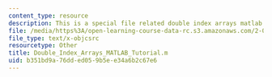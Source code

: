 ```yaml
---
content_type: resource
description: This is a special file related double index arrays matlab tutorial.
file: /media/https%3A/open-learning-course-data-rc.s3.amazonaws.com/2-086-numerical-computation-for-mechanical-engineers-spring-2013/b351bd9a76dded059b5ee34a6b2c67e6_Double_Index_Arrays_MATLAB_Tutorial.m
file_type: text/x-objcsrc
resourcetype: Other
title: Double_Index_Arrays_MATLAB_Tutorial.m
uid: b351bd9a-76dd-ed05-9b5e-e34a6b2c67e6
---
```

